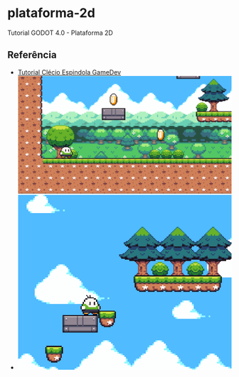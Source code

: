 # plataforma-2d
Tutorial GODOT 4.0 - Plataforma 2D


## Referência

- [Tutorial Clécio Espindola GameDev](https://www.youtube.com/playlist?list=PL-oJEh-N3A3SOPWuMuulbnJv0BFgvBnVG)
  ![Preview](https://github.com/rabispedro/plataforma-2d/blob/main/preview.png)
- ![Preview](https://github.com/rabispedro/plataforma-2d/blob/main/preview2.png)
